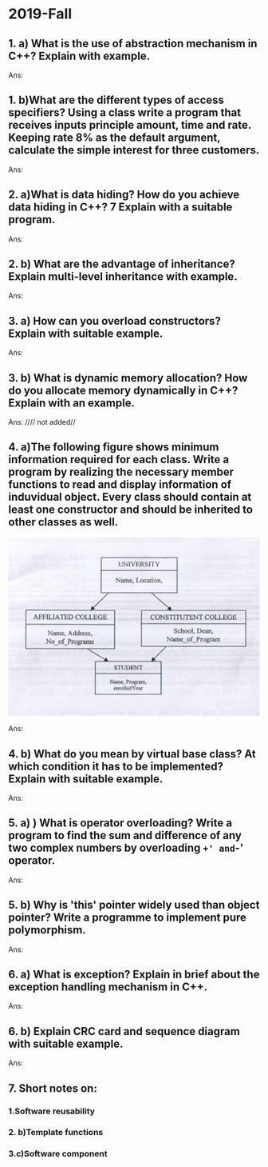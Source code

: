 # 2019-Fall

## 1. a) What is the use of abstraction mechanism in C++? Explain with example.

Ans:

## 1. b)What are the different types of access specifiers? Using a class write a program that receives inputs principle amount, time and rate. Keeping rate 8% as the default argument, calculate the simple interest for three customers.

Ans:

## 2. a)What is data hiding? How do you achieve data hiding in C++? 7 Explain with a suitable program.

Ans:

## 2. b) What are the advantage of inheritance? Explain multi-level inheritance with example.

Ans:

## 3. a) How can you overload constructors? Explain with suitable example.

Ans:

## 3. b) What is dynamic memory allocation? How do you allocate memory dynamically in C++? Explain with an example.

Ans: //// not added//

## 4. a)The following figure shows minimum information required for each class. Write a program by realizing the necessary member functions to read and display information of induvidual object. Every class should contain at least one constructor and should be inherited to other classes as well.

![Question4a figure](Img/c++2019fall.png)

Ans:

## 4. b) What do you mean by virtual base class? At which condition it has to be implemented? Explain with suitable example.

Ans:

## 5. a) ) What is operator overloading? Write a program to find the sum and difference of any two complex numbers by overloading `+' and`-' operator.

Ans:

## 5. b) Why is 'this' pointer widely used than object pointer? Write a programme to implement pure polymorphism.

Ans:

## 6. a) What is exception? Explain in brief about the exception handling mechanism in C++.

Ans:

## 6. b) Explain CRC card and sequence diagram with suitable example.

Ans:

## 7. Short notes on:

### 1.Software reusability

### 2. b)Template functions

### 3.c)Software component
